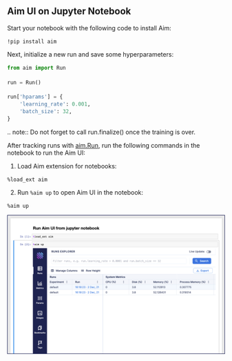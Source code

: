 ## Aim UI on Jupyter Notebook

Start your notebook with the following code to install Aim:

```jupyter
!pip install aim
```

Next, initialize a new run and save some hyperparameters:

```python
from aim import Run

run = Run()

run['hparams'] = {
    'learning_rate': 0.001,
    'batch_size': 32,
}
```

.. note::
Do not forget to call run.finalize() once the training is over.

After tracking runs with [aim.Run](../../quick_start/SDK_basics.html#create-a-run),
run the following commands in the notebook to run the Aim UI:

1. Load Aim extension for notebooks:

```jupyter
%load_ext aim
```

2. Run `%aim up` to open Aim UI in the notebook:

```jupyter
%aim up
```

<img style="border: 1px solid #1d2253" src="../../_static/images/guides/integrations/jupyter/image.png" />